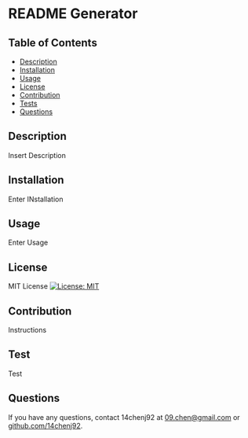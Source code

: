 # README Generator

  ## Table of Contents
  * [Description](#description)
  * [Installation](#installation)
  * [Usage](#usage)
  * [License](#license)
  * [Contribution](#contribution)
  * [Tests](#test)
  * [Questions](#questions)

  ## Description
  Insert Description
  
  ## Installation
  Enter INstallation

  ## Usage
  Enter Usage

  ## License
  MIT License
  [![License: MIT](https://img.shields.io/badge/License-MIT-yellow.svg)](https://opensource.org/license/mit-0/)

  ## Contribution
  Instructions

  ## Test
  Test

  ## Questions
  If you have any questions, contact 14chenj92 at 09.chen@gmail.com
  or [github.com/14chenj92](github.com/14chenj92).
